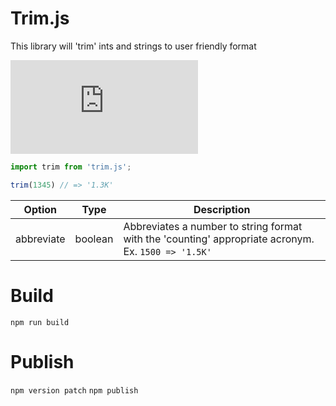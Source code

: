 # Trim.js

This library will 'trim' ints and strings to user friendly format

[![GitHub issues](https://img.shields.io/github/issues/freddysilber/trim.js)](https://github.com/freddysilber/trim.js/issues)

```javascript
import trim from 'trim.js';

trim(1345) // => '1.3K'
```

| Option | Type | Description |
| --- | --- | -------- |
| abbreviate | boolean | Abbreviates a number to string format with the 'counting' appropriate acronym. Ex. `1500 => '1.5K'` |

# Build
`npm run build`

# Publish
`npm version patch`
`npm publish`
